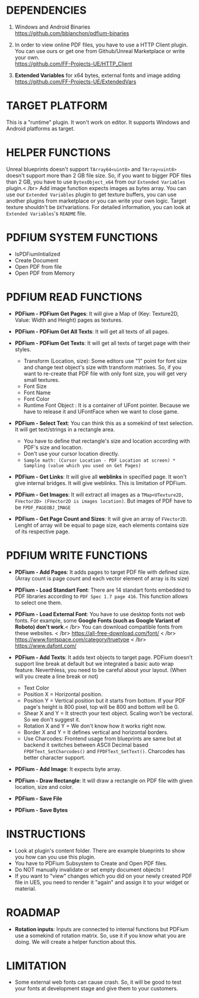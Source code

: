# DEPENDENCIES
1. Windows and Android Binaries<br />
https://github.com/bblanchon/pdfium-binaries

2. In order to view online PDF files, you have to use a HTTP Client plugin. You can use ours or get one from Github/Unreal Marketplace or write your own.<br />
https://github.com/FF-Projects-UE/HTTP_Client

3. <b>Extended Variables</b> for x64 bytes, external fonts and image adding<br />
https://github.com/FF-Projects-UE/ExtendedVars

# TARGET PLATFORM
This is a "runtime" plugin. It won't work on editor. It supports Windows and Android platforms as target.

# HELPER FUNCTIONS
Unreal blueprints doesn't support ``TArray64<uint8>`` and ``TArray<uint8>`` doesn't support more than 2 GB file size. So, if you want to bigger PDF files than 2 GB, you have to use ``BytesObject_x64`` from our ``Extended Variables`` plugin.< /br>
Add image function expects images as bytes array. You can use our ``Extended Variables`` plugin to get texture buffers, you can use another plugins from marketplace or you can write your own logic. Target texture shouldn't be ``DXT``variations. For detailed information, you can look at ``Extended Variables``'s ``README`` file.

# PDFIUM SYSTEM FUNCTIONS
* IsPDFiumIntialized
* Create Document
* Open PDF from file
* Open PDF from Memory

# PDFIUM READ FUNCTIONS
* <b>PDFium - PDFium Get Pages</b>: It will give a Map of (Key: Texture2D, Value: Width and Height) pages as textures.
* <b>PDFium - PDFium Get All Texts</b>: It will get all texts of all pages.
* <b>PDFium - PDFium Get Texts</b>: It will get all texts of target page with their styles.
	* Transform (Location, size): Some editors use "1" point for font size and change text object's size with transform matrixes. So, if you want to re-create that PDF file with only font size, you will get very small textures.
	* Font Size
	* Font Name
	* Font Color
	* Runtime Font Object : It is a container of UFont pointer. Because we have to release it and UFontFace when we want to close game.

* <b>PDFium - Select Text</b>: You can think this as a somekind of text selection. It will get text/strings in a rectangle area.
	* You have to define that rectangle's size and location according with PDF's size and location.
	* Don't use your cursor location directly.
	* ``Sample math: (Cursor Location - PDF Location at screen) * Sampling (value which you used on Get Pages)``

* <b>PDFium - Get Links</b>: It will give all <b>weblinks</b> in specified page. It won't give internal bridges. It will give weblinks. This is limitation of PDFium.
* <b>PDFium - Get Images</b>: It will extract all images as a ``TMap<UTexture2D, FVector2D> (FVector2D is images location)``. But images of PDF have to be ``FPDF_PAGEOBJ_IMAGE``
* <b>PDFium - Get Page Count and Sizes</b>: It will give an array of ``FVector2D``. Lenght of array will be equal to page size, each elements contains size of its respective page.

# PDFIUM WRITE FUNCTIONS
* <b>PDFium - Add Pages</b>: It adds pages to target PDF file with defined size. (Array count is page count and each vector element of array is its size)
* <b>PDFium - Load Standart Font</b>: There are 14 standart fonts embedded to PDF libraries according to ``PDF Spec 1.7 page 416``. This function allows to select one them.
* <b>PDFium - Load External Font</b>: You have to use desktop fonts not web fonts. For example, some <b>Google Fonts (such as Google Variant of Roboto) don't work</b>.< /br> You can download compatible fonts from these websites. < /br> https://all-free-download.com/font/ < /br> https://www.fontspace.com/category/truetype < /br> https://www.dafont.com/
* <b>PDFium - Add Texts</b>: It adds text objects to target page. PDFium doesn't support line break at default but we integrated a basic auto wrap feature. Neverthless, you need to be careful about your layout. (When will you create a line break or not)
	* Text Color
	* Position X = Horizontal position.
	* Position Y = Vertical position but it starts from bottom. If your PDF page's height is 800 pixel, top will be 800 and bottom will be 0.
	* Shear X and Y = It strecth your text object. Scaling won't be vectoral. So we don't suggest it.
	* Rotation X and Y = We don't know how it works right now.
	* Border X and Y = It defines vertical and horizontal borders.
	* Use Charcodes: Frontend usage from blueprints are same but at backend it switches between ASCII Decimal based ``FPDFText_SetCharcodes()`` and ``FPDFText_SetText()``. Charcodes has better character support.

* <b>PDFium - Add Image</b>: It expects byte array.
* <b>PDFium - Draw Rectangle</b>: It will draw a rectangle on PDF file with given location, size and color.
* <b>PDFium - Save File</b>
* <b>PDFium - Save Bytes</b>

# INSTRUCTIONS
* Look at plugin's content folder. There are example blueprints to show you how can you use this plugin.
* You have to PDFium Subsystem to Create and Open PDF files.
* Do NOT manually invalidate or set empty document objects !
* If you want to "view" changes which you did on your newly created PDF file in UE5, you need to render it "again" and assign it to your widget or material.

# ROADMAP
* <b>Rotation inputs</b>: Inputs are connected to internal functions but PDFium use a somekind of rotation matrix. So, use it if you know what you are doing. We will create a helper function about this.

# LIMITATION
* Some external web fonts can cause crash. So, it will be good to test your fonts at development stage and give them to your customers.